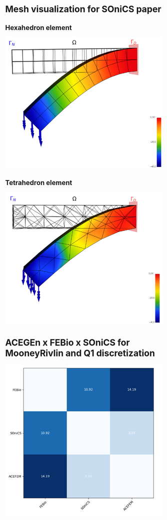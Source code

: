 # Mesh visualization for SOniCS paper


## Hexahedron element

![Hexahedron element](./data/img/cm_hexa.png)

## Tetrahedron element

![Tetrahedron element](./data/img/cm_tetra.png)

# ACEGEn x FEBio x SOniCS for MooneyRivlin and Q1 discretization

![Heatmap](./data/img/error_febio_acegen_sonics.png)
